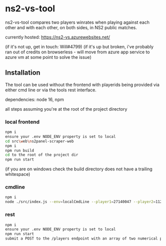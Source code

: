 # ns2-vs-tool

ns2-vs-tool compares two players winrates when playing against each other and with each other, on both sides, in NS2 public matches.

currently hosted: https://ns2-vs.azurewebsites.net/

(if it's not up, get in touch: Will#4799)
(if it's up but broken, i've probably ran out of credits on browserless - will move from azure app service to azure vm at some point to solve the issue)

## Installation

The tool can be used without the frontend with playerids being provided via either cmd line or via the tools rest interface.

dependencies: node 16, npm

all steps assuming you're at the root of the project directory

### local frontend

```bash
npm i
ensure your .env NODE_ENV property is set to local
cd src\web\ns2panel-scraper-web
npm i
npm run build
cd to the root of the project dir
npm run start
```

(if you are on windows check the build directory does not have a trailing whitespace)

### cmdline

```bash
npm i
node ./src/index.js --env=localCmdLine --player1=27140047 --player2=112370
```

### rest

```bash
npm i
ensure your .env NODE_ENV property is set to local
npm run start
submit a POST to the /players endpoint with an array of two numerical player ids
```
